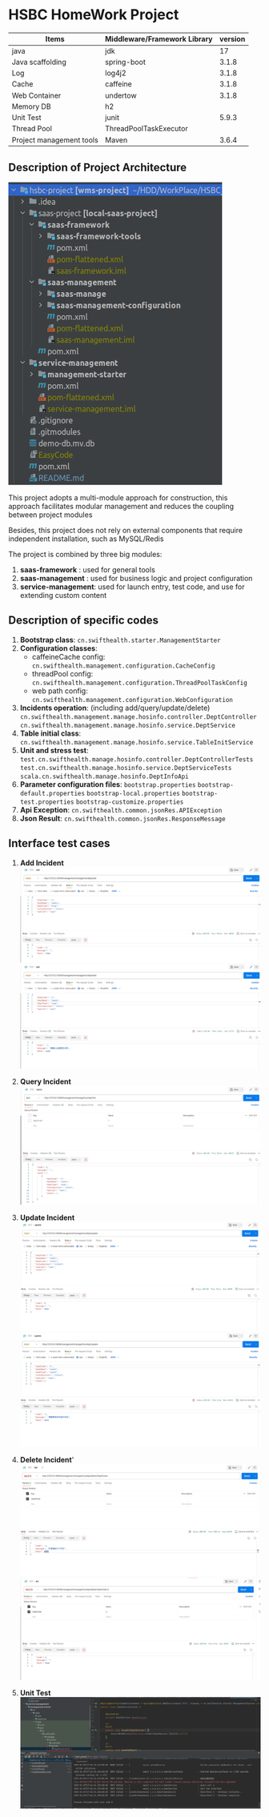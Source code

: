 # HSBC HomeWork Project
| Items                    | Middleware/Framework Library | version |
|--------------------------| ---------------------------- | ------- |
| java                     | jdk                          | 17      |
| Java scaffolding         | spring-boot                  | 3.1.8   |
| Log                      | log4j2                       | 3.1.8   |
| Cache                    | caffeine                     | 3.1.8   |
| Web Container            | undertow                     | 3.1.8   |
| Memory DB                | h2                           |         |
| Unit Test                | junit                        | 5.9.3   |
| Thread Pool              | ThreadPoolTaskExecutor       |         |
| Project management tools | Maven                        | 3.6.4   |

## Description of Project Architecture
![img.png](img/img-0.png)

This project adopts a multi-module approach for construction, this approach facilitates modular management and reduces the coupling between project modules

Besides, this project does not rely on external components that require independent installation, such as MySQL/Redis

The project is combined by three big modules:
1) **saas-framework** : used for general tools
2) **saas-management** : used for business logic and project configuration
3) **service-management**: used for launch entry, test code, and use for extending custom content


## Description of specific codes
1) **Bootstrap class**: `cn.swifthealth.starter.ManagementStarter`
2) **Configuration classes**:
   * caffeineCache config: 
     `cn.swifthealth.management.configuration.CacheConfig`
   * threadPool config: 
     `cn.swifthealth.management.configuration.ThreadPoolTaskConfig`
   * web path config: 
     `cn.swifthealth.management.configuration.WebConfiguration`
3) **Incidents operation**:  (including add/query/update/delete)
   `cn.swifthealth.management.manage.hosinfo.controller.DeptController`
   `cn.swifthealth.management.manage.hosinfo.service.DeptService`
4) **Table initial class**:
   `cn.swifthealth.management.manage.hosinfo.service.TableInitService`
5) **Unit and stress test**:
   `test.cn.swifthealth.manage.hosinfo.controller.DeptControllerTests`
   `test.cn.swifthealth.manage.hosinfo.service.DeptServiceTests`
   `scala.cn.swifthealth.manage.hosinfo.DeptInfoApi`
6) **Parameter configuration files**: 
   `bootstrap.properties`
   `bootstrap-default.properties`
   `bootstrap-local.properties`
   `bootstrap-test.properties`
   `bootstrap-customize.properties`
7) **Api Exception**:
   `cn.swifthealth.common.jsonRes.APIException`
8) **Json Result**:
   `cn.swifthealth.common.jsonRes.ResponseMessage`

## Interface test cases
1) **Add Incident**
![img.png](img/img.png)
![img_1.png](img/img_1.png)
2) **Query Incident**
![img_2.png](img/img_2.png)
3) **Update Incident**
![img_3.png](img/img_3.png)
![img_4.png](img/img_4.png)
4) **Delete Incident**'
![img_5.png](img/img_5.png)
![img_6.png](img/img_6.png)

5) **Unit Test**
![img.png](img/img-7.png)

